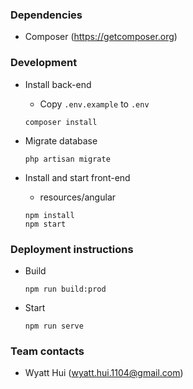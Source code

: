 ### Dependencies
* Composer (https://getcomposer.org)
### Development
* Install back-end

    * Copy `.env.example` to `.env`

    ```
    composer install
    ```

* Migrate database

    ```
    php artisan migrate
    ```

* Install and start front-end
    * resources/angular

    ```
    npm install
    npm start
    ```

### Deployment instructions
* Build

    ```
    npm run build:prod
    ```

* Start

    ```
    npm run serve
    ```

### Team contacts
* Wyatt Hui (wyatt.hui.1104@gmail.com)
